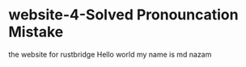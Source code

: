 # website-4-Solved Pronouncation Mistake
the website for rustbridge
Hello world
my name is md nazam

